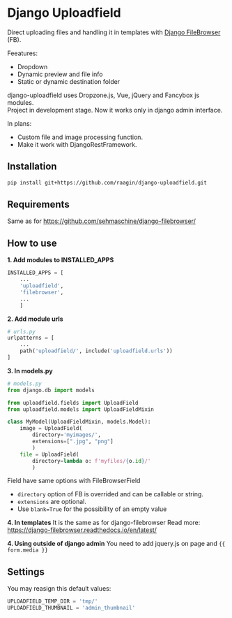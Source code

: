 # Django Uploadfield
Direct uploading files and handling it in templates with [Django FileBrowser](https://github.com/sehmaschine/django-filebrowser/) (FB).

Feeatures:
- Dropdown
- Dynamic preview and file info
- Static or dynamic destination folder

django-uploadfield uses Dropzone.js, Vue, jQuery and Fancybox js modules. \
Project in development stage. Now it works only in django admin interface.

In plans:
- Custom file and image processing function.
- Make it work with DjangoRestFramework.

## Installation

```bash
pip install git+https://github.com/raagin/django-uploadfield.git
```

## Requirements
Same as for https://github.com/sehmaschine/django-filebrowser/

## How to use

**1. Add modules to INSTALLED_APPS**

```python
INSTALLED_APPS = [
    ...
    'uploadfield',
    'filebrowser',
    ...
    ]
```

**2. Add module urls**
```python
# urls.py
urlpatterns = [
    ...
    path('uploadfield/', include('uploadfield.urls'))
]
```

**3. In models.py**
```python
# models.py
from django.db import models

from uploadfield.fields import UploadField
from uploadfield.models import UploadFieldMixin

class MyModel(UploadFieldMixin, models.Model):
    image = UploadField(
        directory='myimages/',
        extensions=[".jpg", "png"]
        )
    file = UploadField(
        directory=lambda o: f'myfiles/{o.id}/'
        )
```
Field have same options with FileBrowserField
- `directory` option of FB is overrided and can be callable or string.
- `extensions` are optional.
- Use `blank=True` for the possibility of an empty value

**4. In templates**
It is the same as for django-filebrowser
Read more: https://django-filebrowser.readthedocs.io/en/latest/

**4. Using outside of django admin**
You need to add jquery.js on page and `{{ form.media }}`

## Settings
You may reasign this default values:
```python
UPLOADFIELD_TEMP_DIR = 'tmp/'
UPLOADFIELD_THUMBNAIL = 'admin_thumbnail'
```
